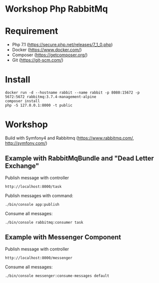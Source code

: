 Workshop Php RabbitMq
=====================

# Requirement

- Php 7.1 (https://secure.php.net/releases/7_1_0.php)
- Docker (https://www.docker.com/)
- Composer (https://getcomposer.org/)
- Git (https://git-scm.com/)

# Install
```
docker run -d --hostname rabbit --name rabbit -p 8080:15672 -p 5672:5672 rabbitmq:3.7.4-management-alpine
composer install
php -S 127.0.0.1:8000 -t public
```

# Workshop

Build with Symfony4 and Rabbitmq (https://www.rabbitmq.com/, http://symfony.com/)

## Example with RabbitMqBundle and "Dead Letter Exchange"


Publish message with controller
```
http://localhost:8000/task
```

Publish messages with command:
```
./bin/console app:publish
```

Consume all messages:
```
./bin/console rabbitmq:consumer task
```

## Example with Messenger Component

Publish message with controller
```
http://localhost:8000/messenger
```

Consume all messages:
``` 
./bin/console messenger:consume-messages default
```